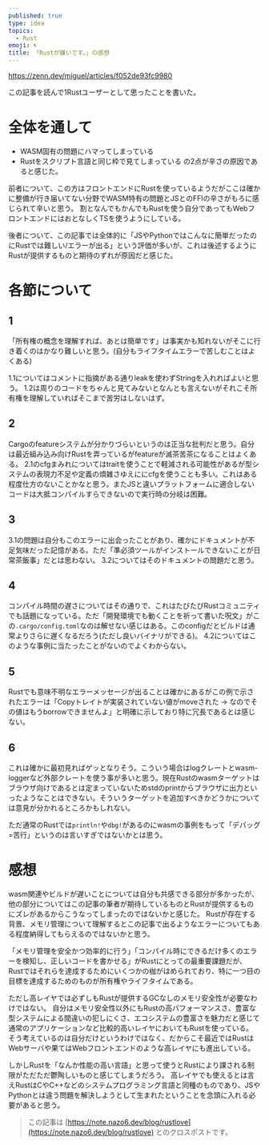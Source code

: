 ```yaml
---
published: true
type: idea
topics:
  - Rust
emoji: 🌀
title: 「Rustが嫌いです。」の感想
---
```

https://zenn.dev/miguel/articles/f052de93fc9980

この記事を読んで1Rustユーザーとして思ったことを書いた。
# 全体を通して
- WASM固有の問題にハマってしまっている
- Rustをスクリプト言語と同じ枠で見てしまっている
の2点が辛さの原因であると感じた。

前者について、この方はフロントエンドにRustを使っているようだがここは確かに整備が行き届いてない分野でWASM特有の問題とJSとのFFIの辛さがもろに感じられて辛いと思う。
割となんでもかんでもRustを使う自分であってもWebフロントエンドにはおとなしくTSを使うようにしている。

後者について、この記事では全体的に「JSやPythonではこんなに簡単だったのにRustでは難しい/エラーが出る」という評価が多いが、これは後述するようにRustが提供するものと期待のずれが原因だと感じた。
# 各節について
## 1
「所有権の概念を理解すれば、あとは簡単です」は事実かも知れないがそこに行き着くのはかなり難しいと思う。(自分もライフタイムエラーで苦しむことはよくある)

1.1についてはコメントに指摘がある通りleakを使わずStringを入れればよいと思う。
1.2は周りのコードをちゃんと見てみないとなんとも言えないがそれこそ所有権を理解していればそこまで苦労はしないはず。
## 2
Cargoのfeatureシステムが分かりづらいというのは正当な批判だと思う。自分は最近組み込み向けRustを弄っているがfeatureが滅茶苦茶になることはよくある。
2.1のcfgまみれについてはtraitを使うことで軽減される可能性があるが型システムの表現力不足や定義の煩雑さゆえににcfgを使うことも多い。これはある程度仕方のないことかなと思う。またJSと違いプラットフォームに適合しないコードは大抵コンパイルすらできないので実行時の分岐は困難。
## 3
3.1の問題は自分もこのエラーに出会ったことがあり、確かにドキュメントが不足気味だった記憶がある。ただ「準必須ツールがインストールできないことが日常茶飯事」だとは思わない。
3.2についてはそのドキュメントの問題だと思う。
## 4
コンパイル時間の遅さについてはその通りで、これはたびたびRustコミュニティでも話題になっている。ただ「開発環境でも動くことを祈って書いた呪文」がこの`.cargo/config.toml`なのは解せない感じはある。このconfigだとビルドは通常よりさらに遅くなるだろう(ただし良いバイナリができる)。
4.2についてはこのような事例に当たったことがないのでよくわからない。
## 5
Rustでも意味不明なエラーメッセージが出ることは確かにあるがこの例で示されたエラーは「Copyトレイトが実装されていない値がmoveされた → なのでその値はもうborrowできませんよ」と明確に示しており特に冗長であるとは感じない。
## 6
これは確かに最初見ればゲッとなりそう。こういう場合はlogクレートとwasm-loggerなど外部クレートを使う事が多いと思う。現在Rustのwasmターゲットはブラウザ向けであるとは定まっていないためstdのprintからブラウザに出力といったようなことはできない。そういうターゲットを追加すべきかどうかについては意見が分かれるところかもしれない。

ただ通常のRustでは`println!`や`dbg!`があるのにwasmの事例をもって「デバッグ=苦行」というのは言いすぎではないかとは思う。
# 感想
wasm関連やビルドが遅いことについては自分も共感できる部分が多かったが、他の部分についてはこの記事の筆者が期待しているものとRustが提供するものにズレがあるからこうなってしまったのではないかと感じた。
Rustが存在する背景、メモリ管理について理解するとこの記事で出るようなエラーについてもある程度納得してもらえるのではないかと思う。

「メモリ管理を安全かつ効率的に行う」「コンパイル時にできるだけ多くのエラーを検知し、正しいコードを書かせる」がRustにとっての最重要課題だが、Rustではそれらを達成するためにいくつかの枷がはめられており、特に一つ目の目標を達成するためのものが所有権やライフタイムである。

ただし高レイヤでは必ずしもRustが提供するGCなしのメモリ安全性が必要なわけではない。
自分はメモリ安全性以外にもRustの高パフォーマンスさ、豊富な型システムによる間違いの犯しにくさ、エコシステムの豊富さを魅力だと感じて通常のアプリケーションなど比較的高いレイヤにおいてもRustを使っている。
そう考えているのは自分だけというわけではなく、だからこそ最近ではRustはWebサーバや果てはWebフロントエンドのような高レイヤにも進出している。

しかしRustを「なんか性能の高い言語」と思って使うとRustにより課される制限がただただ鬱陶しいものと感じてしまうだろう。
高レイヤでも使えるとは言えRustはCやC++などのシステムプログラミング言語と同種のものであり、JSやPythonとは違う問題を解決しようとして生まれたということを念頭に入れる必要があると思う。



> この記事は [https://note.nazo6.dev/blog/rustlove](https://note.nazo6.dev/blog/rustlove) とのクロスポストです。